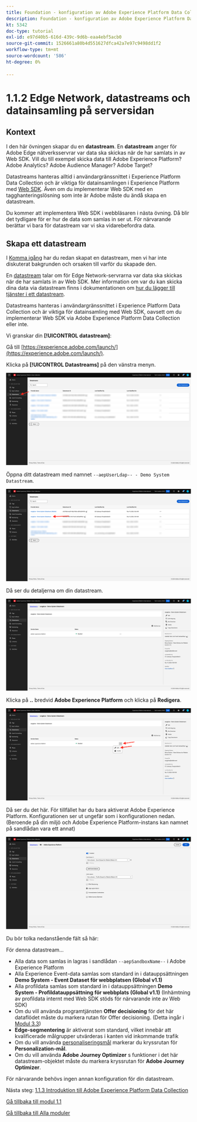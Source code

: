 ```yaml
---
title: Foundation - konfiguration av Adobe Experience Platform Data Collection och Web SDK-tillägget - Edge Network, datastreams och datainsamling på serversidan
description: Foundation - konfiguration av Adobe Experience Platform Data Collection och Web SDK-tillägget - Edge Network, datastreams och datainsamling på serversidan
kt: 5342
doc-type: tutorial
exl-id: e97d40b5-616d-439c-9d6b-eaa4ebf5acb0
source-git-commit: 1526661a80b4d551627dfca42a7e97c9498dd1f2
workflow-type: tm+mt
source-wordcount: '586'
ht-degree: 0%

---
```


# 1.1.2 Edge Network, datastreams och datainsamling på serversidan

## Kontext

I den här övningen skapar du en **datastream**. En **datastream** anger för Adobe Edge nätverksservrar var data ska skickas när de har samlats in av Web SDK. Vill du till exempel skicka data till Adobe Experience Platform? Adobe Analytics? Adobe Audience Manager? Adobe Target?

Datastreams hanteras alltid i användargränssnittet i Experience Platform Data Collection och är viktiga för datainsamlingen i Experience Platform med [Web SDK](https://experienceleague.adobe.com/sv/docs/experience-platform/web-sdk/home). Även om du implementerar Web SDK med en tagghanteringslösning som inte är Adobe måste du ändå skapa en datastream.

Du kommer att implementera Web SDK i webbläsaren i nästa övning. Då blir det tydligare för er hur de data som samlas in ser ut. För närvarande berättar vi bara för datastream var vi ska vidarebefordra data.

## Skapa ett datastream

I [Komma igång](./../../../modules/gettingstarted/gettingstarted/ex2.md) har du redan skapat en datastream, men vi har inte diskuterat bakgrunden och orsaken till varför du skapade den.

En [datastream](https://experienceleague.adobe.com/sv/docs/experience-platform/datastreams/overview) talar om för Edge Network-servrarna var data ska skickas när de har samlats in av Web SDK. Mer information om var du kan skicka dina data via datastream finns i dokumentationen om [hur du lägger till tjänster i ett datastream](https://experienceleague.adobe.com/sv/docs/experience-platform/datastreams/configure#add-services).

Datastreams hanteras i användargränssnittet i Experience Platform Data Collection och är viktiga för datainsamling med Web SDK, oavsett om du implementerar Web SDK via Adobe Experience Platform Data Collection eller inte.

Vi granskar din **[!UICONTROL datastream]**:

Gå till [https://experience.adobe.com/launch/](https://experience.adobe.com/launch/).

Klicka på **[!UICONTROL Datastreams]** på den vänstra menyn.

![Klicka på Datastream-ikonen i den vänstra navigeringen](./images/edgeconfig1.png)

Öppna ditt datastream med namnet `--aepUserLdap-- - Demo System Datastream`.

![Namnge dataströmmen och spara](./images/edgeconfig2.png)

Då ser du detaljerna om din datastream.

![Namnge dataströmmen och spara](./images/edgecfg1.png)

Klicka på **..** bredvid **Adobe Experience Platform** och klicka på **Redigera**.

![Namnge dataströmmen och spara](./images/edgecfg1a.png)

Då ser du det här. För tillfället har du bara aktiverat Adobe Experience Platform. Konfigurationen ser ut ungefär som i konfigurationen nedan. (Beroende på din miljö och Adobe Experience Platform-instans kan namnet på sandlådan vara ett annat)

![Namnge dataströmmen och spara](./images/edgecfg2.png)

Du bör tolka nedanstående fält så här:

För denna datastream...

- Alla data som samlas in lagras i sandlådan `--aepSandboxName--` i Adobe Experience Platform
- Alla Experience Event-data samlas som standard in i datauppsättningen **Demo System - Event Dataset för webbplatsen (Global v1.1)**
- Alla profildata samlas som standard in i datauppsättningen **Demo System - Profildatauppsättning för webbplats (Global v1.1)** (Inhämtning av profildata internt med Web SDK stöds för närvarande inte av Web SDK)
- Om du vill använda programtjänsten **Offer decisioning** för det här dataflödet måste du markera rutan för Offer decisioning. (Detta ingår i [Modul 3.3](./../../../modules/ajo-b2c/module3.3/offer-decisioning.md))
- **Edge-segmentering** är aktiverat som standard, vilket innebär att kvalificerade målgrupper utvärderas i kanten vid inkommande trafik
- Om du vill använda [personaliseringsmål](https://experienceleague.adobe.com/sv/docs/experience-platform/destinations/catalog/personalization/overview) markerar du kryssrutan för **Personalization-mål**.
- Om du vill använda **Adobe Journey Optimizer** s funktioner i det här datastream-objektet måste du markera kryssrutan för **Adobe Journey Optimizer**.


För närvarande behövs ingen annan konfiguration för din datastream.

Nästa steg: [1.1.3 Introduktion till Adobe Experience Platform Data Collection](./ex3.md)

[Gå tillbaka till modul 1.1](./data-ingestion-launch-web-sdk.md)

[Gå tillbaka till Alla moduler](./../../../overview.md)
